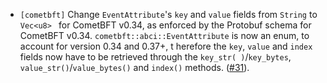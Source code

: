 - `[cometbft]` Change `EventAttribute`'s `key` and `value` fields from `String` to `Vec<u8>
` for CometBFT v0.34, as enforced by the Protobuf schema for CometBFT v0.34.
  `cometbft::abci::EventAttribute` is now an enum, to account for version 0.34 and 0.37+, t
herefore the `key`, `value` and `index` fields now have to be retrieved through the `key_str(
)`/`key_bytes`, `value_str()`/`value_bytes()` and `index()` methods.
  ([\#31](https://github.com/cometbft/cometbft-rs/issues/31)).
